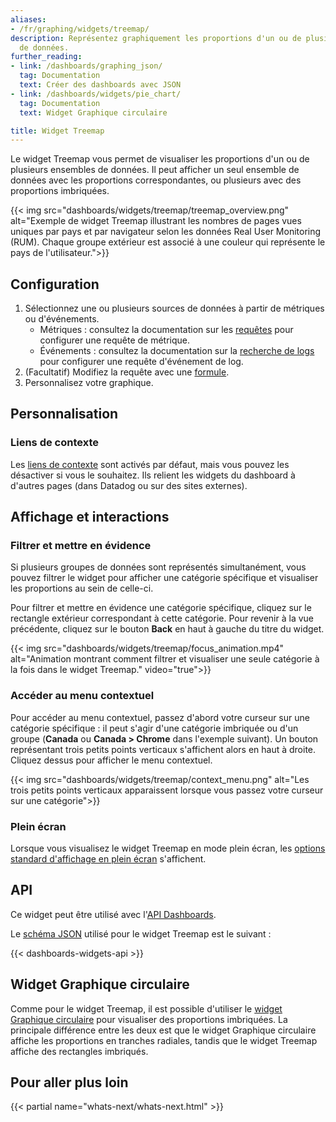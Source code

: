 ```yaml
---
aliases:
- /fr/graphing/widgets/treemap/
description: Représentez graphiquement les proportions d'un ou de plusieurs ensembles
  de données.
further_reading:
- link: /dashboards/graphing_json/
  tag: Documentation
  text: Créer des dashboards avec JSON
- link: /dashboards/widgets/pie_chart/
  tag: Documentation
  text: Widget Graphique circulaire

title: Widget Treemap
---
```


Le widget Treemap vous permet de visualiser les proportions d'un ou de plusieurs ensembles de données. Il peut afficher un seul ensemble de données avec les proportions correspondantes, ou plusieurs avec des proportions imbriquées.

{{< img src="dashboards/widgets/treemap/treemap_overview.png" alt="Exemple de widget Treemap illustrant les nombres de pages vues uniques par pays et par navigateur selon les données Real User Monitoring (RUM). Chaque groupe extérieur est associé à une couleur qui représente le pays de l'utilisateur.">}}

## Configuration

1. Sélectionnez une ou plusieurs sources de données à partir de métriques ou d'événements.
    * Métriques : consultez la documentation sur les [requêtes][1] pour configurer une requête de métrique.
    * Événements : consultez la documentation sur la [recherche de logs][2] pour configurer une requête d'événement de log.
2. (Facultatif) Modifiez la requête avec une [formule][3].
3. Personnalisez votre graphique.

## Personnalisation

### Liens de contexte

Les [liens de contexte][4] sont activés par défaut, mais vous pouvez les désactiver si vous le souhaitez. Ils relient les widgets du dashboard à d'autres pages (dans Datadog ou sur des sites externes).

## Affichage et interactions

### Filtrer et mettre en évidence

Si plusieurs groupes de données sont représentés simultanément, vous pouvez filtrer le widget pour afficher une catégorie spécifique et visualiser les proportions au sein de celle-ci.

Pour filtrer et mettre en évidence une catégorie spécifique, cliquez sur le rectangle extérieur correspondant à cette catégorie. Pour revenir à la vue précédente, cliquez sur le bouton **Back** en haut à gauche du titre du widget.

{{< img src="dashboards/widgets/treemap/focus_animation.mp4" alt="Animation montrant comment filtrer et visualiser une seule catégorie à la fois dans le widget Treemap." video="true">}}

### Accéder au menu contextuel

Pour accéder au menu contextuel, passez d'abord votre curseur sur une catégorie spécifique : il peut s'agir d'une catégorie imbriquée ou d'un groupe (**Canada** ou **Canada > Chrome** dans l'exemple suivant). Un bouton représentant trois petits points verticaux s'affichent alors en haut à droite. Cliquez dessus pour afficher le menu contextuel.

{{< img src="dashboards/widgets/treemap/context_menu.png" alt="Les trois petits points verticaux apparaissent lorsque vous passez votre curseur sur une catégorie">}}

### Plein écran

Lorsque vous visualisez le widget Treemap en mode plein écran, les [options standard d'affichage en plein écran][5] s'affichent.

## API

Ce widget peut être utilisé avec l'[API Dashboards][6].

Le [schéma JSON][8] utilisé pour le widget Treemap est le suivant :

{{< dashboards-widgets-api >}}

## Widget Graphique circulaire

Comme pour le widget Treemap, il est possible d'utiliser le [widget Graphique circulaire][7] pour visualiser des proportions imbriquées. La principale différence entre les deux est que le widget Graphique circulaire affiche les proportions en tranches radiales, tandis que le widget Treemap affiche des rectangles imbriqués.

## Pour aller plus loin

{{< partial name="whats-next/whats-next.html" >}}

[1]: /fr/dashboards/querying
[2]: /fr/logs/explorer/search_syntax/
[3]: /fr/dashboards/functions/
[4]: /fr/dashboards/guide/context-links/
[5]: /fr/dashboards/widgets/#full-screen
[6]: /fr/api/latest/dashboards/
[7]: /fr/dashboards/widgets/pie_chart/
[8]: /fr/dashboards/graphing_json/widget_json/
